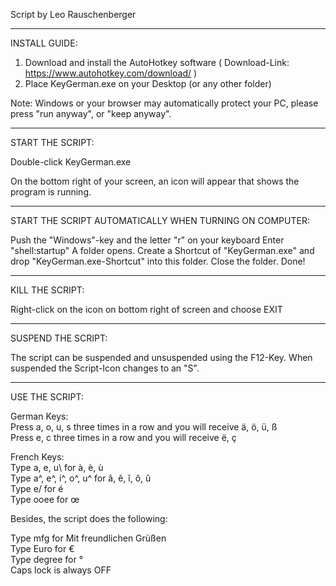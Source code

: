Script by Leo Rauschenberger

----------------------------
INSTALL GUIDE:

1. Download and install the AutoHotkey software ( Download-Link: https://www.autohotkey.com/download/ )
2. Place KeyGerman.exe on your Desktop (or any other folder)

Note: Windows or your browser may automatically protect your PC, please press "run anyway", or "keep anyway".

----------------------------
START THE SCRIPT:

Double-click KeyGerman.exe

On the bottom right of your screen, an icon will appear that shows the program is running.
<hr>
START THE SCRIPT AUTOMATICALLY WHEN TURNING ON COMPUTER:

Push the "Windows"-key and the letter "r" on your keyboard
Enter "shell:startup"
A folder opens.
Create a Shortcut of "KeyGerman.exe" and drop "KeyGerman.exe-Shortcut" into this folder.
Close the folder. Done!
<hr>
KILL THE SCRIPT:

Right-click on the icon on bottom right of screen and choose EXIT
<hr>
SUSPEND THE SCRIPT:

The script can be suspended and unsuspended using the F12-Key. 
When suspended the Script-Icon changes to an "S".
<hr>
USE THE SCRIPT:


German Keys: <br>
Press a, o, u, s three times in a row and you will receive ä, ö, ü, ß <br>
Press e, c three times in a row and you will receive ë, ç <br>

French Keys: <br>
Type a\, e\, u\ for à, è, ù <br>
Type a^, e^, i^, o^, u^ for â, ê, î, ô, û <br>
Type e/ for é <br>
Type ooee for œ <br>

Besides, the script does the following:

Type mfg for Mit freundlichen Grüßen <br>
Type Euro for € <br>
Type degree for ° <br>
Caps lock is always OFF <br>
